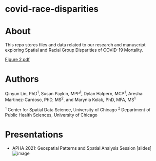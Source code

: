 # covid-race-disparities

# About
This repo stores files and data related to our research and manuscript exploring Spatial and Racial Group Disparities of COVID-19 Mortality. 

[Figure 2.pdf](https://github.com/spaykin/covid-race-disparities/files/7413802/Figure.2.pdf)

# Authors
Qinyun Lin, PhD<sup>1</sup>, Susan Paykin, MPP<sup>1</sup>, Dylan Halpern, MCP<sup>1</sup>, Aresha Martinez-Cardoso, PhD, MS<sup>2</sup>, and Marynia Kolak, PhD, MFA, MS<sup>1</sup>

<sup>1</sup> Center for Spatial Data Science, University of Chicago
<sup>2</sup> Department of Public Health Sciences, University of Chicago 

# Presentations
* APHA 2021: Geospatial Patterns and Spatial Analysis Session [slides] 
![image](https://user-images.githubusercontent.com/49726781/138777120-35681f00-9d57-4b9d-aecb-001cc946965f.png)
